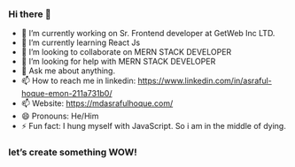 ### Hi there 👋

-   🔭 I’m currently working on Sr. Frontend developer at GetWeb Inc LTD.
-   🌱 I’m currently learning React Js
-   👯 I’m looking to collaborate on MERN STACK DEVELOPER
-   🤔 I’m looking for help with MERN STACK DEVELOPER
-   💬 Ask me about anything.
-   📫 How to reach me in linkedin: https://www.linkedin.com/in/asraful-hoque-emon-211a731b0/
-   📫 Website: https://mdasrafulhoque.com/
-   😄 Pronouns: He/Him
-   ⚡ Fun fact: I hung myself with JavaScript. So i am in the middle of dying.

### let’s create something WOW!
